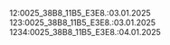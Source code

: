 12:0025_38B8_11B5_E3E8.:03.01.2025
123:0025_38B8_11B5_E3E8.:03.01.2025
1234:0025_38B8_11B5_E3E8.:04.01.2025